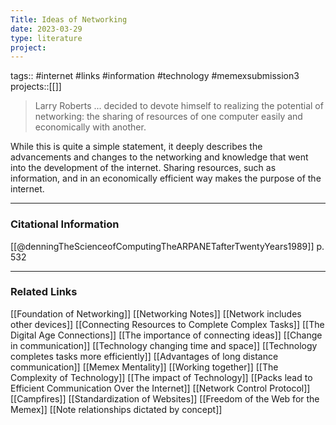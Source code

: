 ```yaml
---
Title: Ideas of Networking
date: 2023-03-29
type: literature
project:
---
```

tags:: #internet #links #information #technology #memexsubmission3 
projects::[[]]

> Larry Roberts ... decided to devote himself to realizing the potential of networking: the sharing of resources of one computer easily and economically with another.

While this is quite a simple statement, it deeply describes the advancements and changes to the networking and knowledge that went into the development of the internet. Sharing resources, such as information, and in an economically efficient way makes the purpose of the internet.

---
### Citational Information

[[@denningTheScienceofComputingTheARPANETafterTwentyYears1989]] p. 532

---

### Related Links

[[Foundation of Networking]]
[[Networking Notes]]
[[Network includes other devices]]
[[Connecting Resources to Complete Complex Tasks]]
[[The Digital Age Connections]]
[[The importance of connecting ideas]]
[[Change in communication]]
[[Technology changing time and space]]
[[Technology completes tasks more efficiently]]
[[Advantages of long distance communication]]
[[Memex Mentality]]
[[Working together]]
[[The Complexity of Technology]]
[[The impact of Technology]]
[[Packs lead to Efficient Communication Over the Internet]]
[[Network Control Protocol]]
[[Campfires]]
[[Standardization of Websites]]
[[Freedom of the Web for the Memex]]
[[Note relationships dictated by concept]]